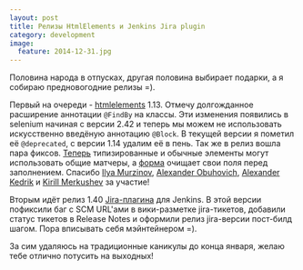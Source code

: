 ```yaml
---
layout: post
title: Релизы HtmlElements и Jenkins Jira plugin
category: development
image: 
  feature: 2014-12-31.jpg
---
```


Половина народа в отпусках, другая половина выбирает подарки, а я собираю предновогодние релизы =).

Первый на очереди - [htmlelements](https://github.com/yandex-qatools/htmlelements) 1.13. Отмечу долгожданное расширение аннотации `@FindBy` на классы. Эти изменения появились в selenium начиная с версии 2.42 и теперь мы можем не использовать искусственно введёную аннотацию `@Block`. В текущей версии я пометил её `@deprecated`, с версии 1.14 удалим её в пень. Так же в релиз вошла пара фиксов. [Теперь](https://github.com/yandex-qatools/htmlelements/pull/60) типизированные и обычные элементы могут использовать общие матчеры, а [форма](https://github.com/yandex-qatools/htmlelements/issues/65) очищает свои поля перед заполнением. Спасибо [Ilya Murzinov](https://github.com/ilya-murzinov), [Alexander Obuhovich](https://github.com/aik099), [Alexander Kedrik](https://github.com/alkedr) и [Kirill Merkushev](https://github.com/lanwen) за участие!

Вторым идёт релиз 1.40 [Jira-плагина](https://wiki.jenkins-ci.org/display/JENKINS/JIRA+Plugin) для Jenkins. В этой версии пофиксили баг с SCM URL'ами в вики-разметке jira-тикетов, добавили статус тикетов в Release Notes и оформили релиз jira-версии пост-билд шагом. Пора вписывать себя мэйнтейнером =).

За сим удаляюсь на традиционные каникулы до конца января, желаю тебе отлично потусить на выходных!